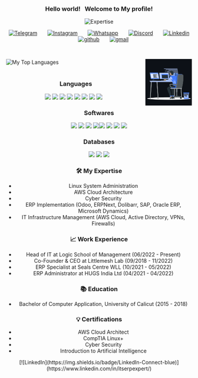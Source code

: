 <h3 align="center">
    Hello world!&nbsp;
    &nbsp;Welcome to My profile!
</h3>

<p align="center">
  <img src="https://readme-typing-svg.herokuapp.com/?lines=Full+Stack+Developer;Linux+Specialist;AWS+Cloud+Architect;ERP+Implementation+Specialist;IT+Manager;keep+looking,+and+don't+settle&font=Fira%20Code&center=true&width=440&height=45&vCenter=true&size=22" alt="Expertise">
</p>

<p align="center">
  <a href="https://t.me/muhammedanas"><img width="32px" alt="Telegram" title="Telegram" src="https://cdn-icons-png.flaticon.com/512/906/906377.png"/></a>
  &#8287;&#8287;&#8287;&#8287;&#8287;
  <a href="https://www.instagram.com/dlwpaw"><img width="32px" alt="Instagram" title="Instagram" src="https://cdn-icons-png.flaticon.com/512/174/174855.png"/></a>
  &#8287;&#8287;&#8287;&#8287;&#8287;
  <a href="https://wa.me/+919778013362"><img width="32px" alt="Whatsapp" title="Whatsapp" src="https://cdn-icons-png.flaticon.com/512/220/220236.png"/></a>
  &#8287;&#8287;&#8287;&#8287;&#8287;
  <a href="https://discord.com/users/winkeywonkey#2462"><img width="32px" alt="Discord" title="Discord" src="https://www.freepnglogos.com/uploads/discord-logo-png/discord-logo-logodownload-download-logotipos-1.png"/></a>
  &#8287;&#8287;&#8287;&#8287;&#8287;
  <a href="https://www.linkedin.com/in/itserpexpert/"><img width="32px" alt="Linkedin" title="Linkedin" src="https://cdn-icons-png.flaticon.com/512/145/145807.png"></a>
  &#8287;&#8287;&#8287;&#8287;&#8287;
  <a href="https://github.com/muhammadanaswayanad/"><img width="32px" alt="github" title="github" src="https://img.icons8.com/color/48/000000/github--v1.png"/></a>
  &#8287;&#8287;&#8287;&#8287;&#8287;
  <a href="mailto:muhammadanaswayanad@gmail.com"><img width="32px" alt="gmail" title="gmail" src="https://upload.wikimedia.org/wikipedia/commons/7/7e/Gmail_icon_%282020%29.svg"></a>
</p>

<br>

<a href="#"><img align="right" width="25%" height="25%" src="assets/coding.gif"/></a>

<img alt="My Top Languages" src="https://github-readme-streak-stats.herokuapp.com?user=midlajc&theme=react&hide_border=true&bg_color=0D1117&date_format=M%20j%5B%2C%20Y%5D" />

<br>
<br>

<h3 align="center">Languages</h3>

<p align="center">
<img src="https://img.icons8.com/color/48/000000/nodejs.png"/>&nbsp;<img src="https://img.icons8.com/color/48/000000/javascript.png"/>&nbsp;<img src="https://img.icons8.com/color/48/000000/typescript.png"/>&nbsp;<img src="https://img.icons8.com/color/48/000000/python--v1.png"/>&nbsp;<img src="https://img.icons8.com/color/48/000000/react-native.png"/>&nbsp;<img src="https://img.icons8.com/color/48/000000/php.png"/>&nbsp;<img src="https://img.icons8.com/color/48/000000/html-5.png"/>&nbsp;<img src="https://img.icons8.com/color/48/000000/css3.png"/>&nbsp;&nbsp;&nbsp;
</p>

<h3 align="center">Softwares</h3>

<p align="center">
<img src="https://img.icons8.com/color/48/000000/linux--v1.png"/>&nbsp;<img src="https://img.icons8.com/fluency/50/000000/visual-studio-code-2019.png"/>&nbsp;<img src="https://img.icons8.com/color/48/000000/nginx.png"/>&nbsp;<img src="https://img.icons8.com/color/48/000000/git.png"/><img src="https://img.icons8.com/color/48/000000/android-studio--v2.png"/>&nbsp;<img src="https://img.icons8.com/color/48/000000/intellij-idea.png"/>&nbsp;<img src="https://img.icons8.com/color/48/000000/console.png"/>&nbsp;<img src="https://img.icons8.com/color/48/000000/github--v1.png"/>
</p>

<h3 align="center">Databases</h3>

<p align="center">
<img src="https://img.icons8.com/color/48/000000/mongodb.png"/>&nbsp;<img src="https://img.icons8.com/color/48/000000/mysql-logo.png"/>&nbsp;<img src="https://img.icons8.com/color/48/000000/maria-db.png"/>
</p>

<h3 align="center">🛠 My Expertise</h3>
<ul align="center">
    <li>Linux System Administration</li>
    <li>AWS Cloud Architecture</li>
    <li>Cyber Security</li>
    <li>ERP Implementation (Odoo, ERPNext, Dolibarr, SAP, Oracle ERP, Microsoft Dynamics)</li>
    <li>IT Infrastructure Management (AWS Cloud, Active Directory, VPNs, Firewalls)</li>
</ul>

<h3 align="center">📈 Work Experience</h3>
<ul align="center">
    <li>Head of IT at Logic School of Management (06/2022 - Present)</li>
    <li>Co-Founder & CEO at Littlemesh Lab (09/2018 - 11/2022)</li>
    <li>ERP Specialist at Seals Centre WLL (10/2021 - 05/2022)</li>
    <li>ERP Administrator at HUGS India Ltd (04/2021 - 04/2022)</li>
</ul>

<h3 align="center">📚 Education</h3>
<ul align="center">
    <li>Bachelor of Computer Application, University of Calicut (2015 - 2018)</li>
</ul>

<h3 align="center">💡 Certifications</h3>
<ul align="center">
    <li>AWS Cloud Architect</li>
    <li>CompTIA Linux+</li>
    <li>Cyber Security</li>
    <li>Introduction to Artificial Intelligence</li>
</ul>

<p align="center">
  [![LinkedIn](https://img.shields.io/badge/LinkedIn-Connect-blue)](https://www.linkedin.com/in/itserpexpert/)
</p>
